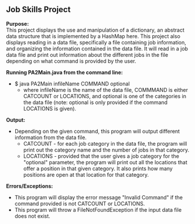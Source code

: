 Job Skills Project
------------------

**Purpose:**   
This project displays the use and manipulation of a dictionary, an abstract data structure that is implemented by a HashMap here. This project also displays reading in a data file, specifically a file containing job information, and organizing the information contained in the data file. It will read in a job data file and print out information about the different jobs in the file depending on what command is provided by the user.

**Running PA2Main.java from the command line:**  
  * $ java PA2Main infileName COMMAND optional
    * where infileName is the name of the data file, COMMMAND is either CATCOUNT or LOCATIONS, and optional is one of the categories in the data file (note: optional is only provided if the command LOCATIONS is given).
    
**Output:**  
  * Depending on the given command, this program will output different information from the data file.
    * CATCOUNT - for each job category in the data file, the program will print out the category name and the number of jobs in that category.
    * LOCATIONS - provided that the user gives a job category for the "optional" parameter, the program will print out all the locations that offer a position in that given category. It also prints how many positions are open at that location for that category.
    
**Errors/Exceptions:**  
  * This program will display the error message "Invalid Command" if the command provided is not CATCOUNT or LOCATIONS.
  * This program will throw a FileNotFoundException if the input data file does not exist.
